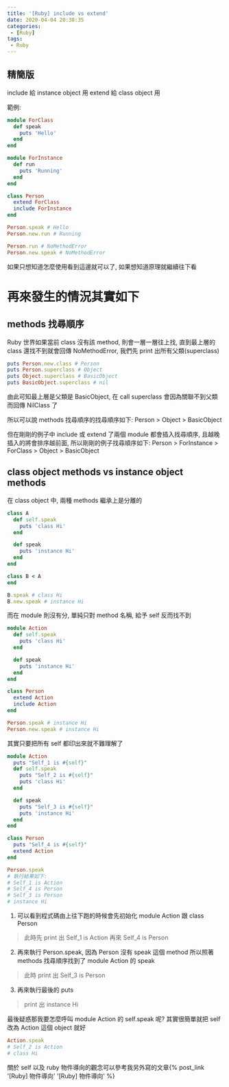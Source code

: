 ```yaml
---
title: '[Ruby] include vs extend'
date: 2020-04-04 20:38:35
categories:
 - [Ruby]
tags:
 - Ruby
---
```


## 精簡版
include 給 instance object 用
extend 給 class object 用

範例:
``` ruby
module ForClass
  def speak
    puts 'Hello'
  end
end

module ForInstance
  def run
    puts 'Running'
  end
end

class Person
  extend ForClass
  include ForInstance
end

Person.speak # Hello
Person.new.run # Running

Person.run # NoMethodError
Person.new.speak # NoMethodError
```
如果只想知道怎麼使用看到這邊就可以了, 如果想知道原理就繼續往下看

# 再來發生的情況其實如下
## methods 找尋順序

Ruby 世界如果當前 class 沒有該 method, 則會一層一層往上找, 直到最上層的 class 還找不到就會回傳 NoMethodError, 我們先 print 出所有父類(superclass)

``` ruby
puts Person.new.class # Person
puts Person.superclass # Object
puts Object.superclass # BasicObject
puts BasicObject.superclass # nil
```
由此可知最上層是父類是 BasicObject, 在 call superclass 會因為關聯不到父類而回傳 NilClass 了

所以可以說 methods 找尋順序的找尋順序如下:
Person > Object > BasicObject

但在剛剛的例子中 include 或 extend 了兩個 module 都會插入找尋順序, 且越晚插入的將會排序越前面, 所以剛剛的例子找尋順序如下:
Person > ForInstance > ForClass > Object > BasicObject

## class object methods vs instance object methods

在 class object 中, 兩種 methods 繼承上是分離的
``` ruby
class A
  def self.speak
    puts 'class Hi'
  end

  def speak
    puts 'instance Hi'
  end
end

class B < A
end

B.speak # class Hi
B.new.speak # instance Hi
```

而在 module 則沒有分, 單純只對 method 名稱, 給予 self 反而找不到
``` ruby
module Action
  def self.speak
    puts 'class Hi'
  end

  def speak
    puts 'instance Hi'
  end
end

class Person
  extend Action
  include Action
end

Person.speak # instance Hi
Person.new.speak # instance Hi
```

其實只要把所有 self 都印出來就不難理解了
``` ruby
module Action
  puts "Self_1 is #{self}"
  def self.speak
    puts "Self_2 is #{self}"
    puts 'class Hi'
  end

  def speak
    puts "Self_3 is #{self}"
    puts 'instance Hi'
  end
end

class Person
  puts "Self_4 is #{self}"
  extend Action
end

Person.speak
# 執行結果如下:
# Self_1 is Action
# Self_4 is Person
# Self_3 is Person
# instance Hi
```
1. 可以看到程式碼由上往下跑的時候會先初始化 module Action 跟 class Person
> 此時先 print 出 Self_1 is Action 再來 Self_4 is Person
2. 再來執行 Person.speak, 因為 Person 沒有 speak 這個 method 所以照著 methods 找尋順序找到了 module Action 的 speak
> 此時 print 出 Self_3 is Person
3. 再來執行最後的 puts
> print 出 instance Hi

最後疑惑那我要怎麼呼叫 module Action 的 self.speak 呢?
其實很簡單就把 self 改為 Action 這個 object 就好
``` ruby
Action.speak
# Self_2 is Action
# class Hi
```

關於 self 以及 ruby 物件導向的觀念可以參考我另外寫的文章{% post_link '[Ruby] 物件導向' '[Ruby] 物件導向' %}
